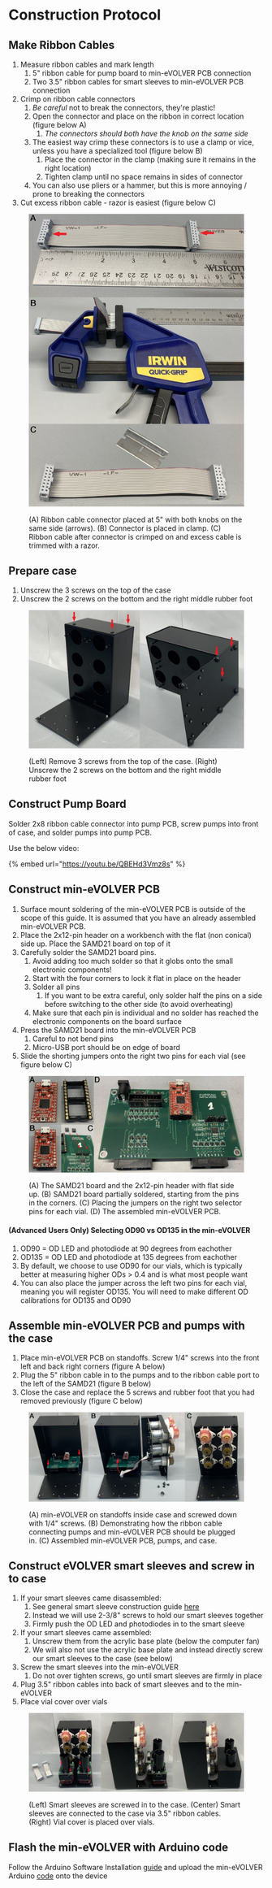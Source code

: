 # Construction Protocol

## Make Ribbon Cables

1. Measure ribbon cables and mark length
   1. 5" ribbon cable for pump board to min-eVOLVER PCB connection
   2. Two 3.5" ribbon cables for smart sleeves to min-eVOLVER PCB connection
2. Crimp on ribbon cable connectors
   1. _Be careful_ not to break the connectors, they're plastic!
   2. Open the connector and place on the ribbon in correct location (figure below A)
      1. _The connectors should both have the knob on the same side_
   3. The easiest way crimp these connectors is to use a clamp or vice, unless you have a specialized tool (figure below B)
      1. Place the connector in the clamp (making sure it remains in the right location)
      2. Tighten clamp until no space remains in sides of connector
   4. You can also use pliers or a hammer, but this is more annoying / prone to breaking the connectors
3. Cut excess ribbon cable - razor is easiest (figure below C)

<figure><img src="../../../.gitbook/assets/image (6).png" alt=""><figcaption><p>(A) Ribbon cable connector placed at 5" with both knobs on the same side (arrows). (B) Connector is placed in clamp. (C) Ribbon cable after connector is crimped on and excess cable is trimmed with a razor.</p></figcaption></figure>

## Prepare case

1. Unscrew the 3 screws on the top of the case
2. Unscrew the 2 screws on the bottom and the right middle rubber foot

<figure><img src="../../../.gitbook/assets/image (17).png" alt=""><figcaption><p>(Left) Remove 3 screws from the top of the case. (Right) Unscrew the 2 screws on the bottom and the right middle rubber foot</p></figcaption></figure>

## Construct Pump Board

Solder 2x8 ribbon cable connector into pump PCB, screw pumps into front of case, and solder pumps into pump PCB.

Use the below video:

{% embed url="https://youtu.be/QBEHd3Vmz8s" %}

## Construct min-eVOLVER PCB

1. Surface mount soldering of the min-eVOLVER PCB is outside of the scope of this guide. It is assumed that you have an already assembled min-eVOLVER PCB.
2. Place the 2x12-pin header on a workbench with the flat (non conical) side up. Place the SAMD21 board on top of it
3. Carefully solder the SAMD21 board pins.
   1. Avoid adding too much solder so that it globs onto the small electronic components!
   2. Start with the four corners to lock it flat in place on the header
   3. Solder all pins
      1. If you want to be extra careful, only solder half the pins on a side before switching to the other side (to avoid overheating)
   4. Make sure that each pin is individual and no solder has reached the electronic components on the board surface
4. Press the SAMD21 board into the min-eVOLVER PCB
   1. Careful to not bend pins
   2. Micro-USB port should be on edge of board
5. Slide the shorting jumpers onto the right two pins for each vial (see figure below C)

<figure><img src="../../../.gitbook/assets/image (10).png" alt=""><figcaption><p>(A) The SAMD21 board and the 2x12-pin header with flat side up. (B) SAMD21 board partially soldered, starting from the pins in the corners. (C) Placing the jumpers on the right two selector pins for each vial. (D) The assembled min-eVOLVER PCB.</p></figcaption></figure>

#### (Advanced Users Only) Selecting OD90 vs OD135 in the min-eVOLVER

1. OD90 = OD LED and photodiode at 90 degrees from eachother
2. OD135 = OD LED and photodiode at 135 degrees from eachother
3. By default, we choose to use OD90 for our vials, which is typically better at measuring higher ODs > 0.4 and is what most people want
4. You can also place the jumper across the left two pins for each vial, meaning you will register OD135. You will need to make different OD calibrations for OD135 and OD90

## Assemble min-eVOLVER PCB and pumps with the case

1. Place min-eVOLVER PCB on standoffs. Screw 1/4" screws into the front left and back right corners (figure A below)
2. Plug the 5" ribbon cable in to the pumps and to the ribbon cable port to the left of the SAMD21 (figure B below)
3. Close the case and replace the 5 screws and rubber foot that you had removed previously (figure C below)

<figure><img src="../../../.gitbook/assets/image (11).png" alt=""><figcaption><p>(A) min-eVOLVER on standoffs inside case and screwed down with 1/4" screws. (B) Demonstrating how the ribbon cable connecting pumps and min-eVOLVER PCB should be plugged in. (C) Assembled min-eVOLVER PCB, pumps, and case.</p></figcaption></figure>

## Construct eVOLVER smart sleeves and screw in to case

1. If your smart sleeves came disassembled:
   1. See general smart sleeve construction guide [here](../../../guides/building-a-smart-sleeve.md)
   2. Instead we will use 2-3/8" screws to hold our smart sleeves together
   3. Firmly push the OD LED and photodiodes in to the smart sleeve
2. If your smart sleeves came assembled:
   1. Unscrew them from the acrylic base plate (below the computer fan)
   2. We will also not use the acrylic base plate and instead directly screw our smart sleeves to the case (see below)
3. Screw the smart sleeves into the min-eVOLVER
   1. Do not over tighten screws, go until smart sleeves are firmly in place
4. Plug 3.5" ribbon cables into back of smart sleeves and to the min-eVOLVER
5. Place vial cover over vials

<figure><img src="../../../.gitbook/assets/image (56).png" alt=""><figcaption><p>(Left) Smart sleeves are screwed in to the case. (Center) Smart sleeves are connected to the case via 3.5" ribbon cables. (Right) Vial cover is placed over vials.</p></figcaption></figure>

## Flash the min-eVOLVER with Arduino code

Follow the Arduino Software Installation [guide](../../../guides/arduino-software-installation.md) and upload the min-eVOLVER Arduino [code](https://github.com/FYNCH-BIO/evolver-arduino/tree/master/SAMD21/MINEVOLVER) onto the device
